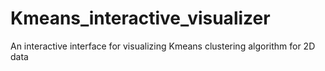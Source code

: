 # Kmeans_interactive_visualizer
An interactive interface for visualizing Kmeans clustering algorithm for 2D data
